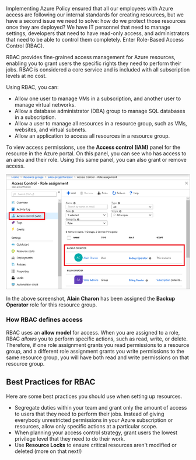 Implementing Azure Policy ensured that all our employees with Azure access are following our internal standards for creating resources, but we have a second issue we need to solve: how do we protect those resources once they are deployed? We have IT personnel that need to manage settings, developers that need to have read-only access, and administrators that need to be able to control them completely. Enter Role-Based Access Control (RBAC).

RBAC provides fine-grained access management for Azure resources, enabling you to grant users the specific rights they need to perform their jobs. RBAC is considered a core service and is included with all subscription levels at no cost.

Using RBAC, you can:

- Allow one user to manage VMs in a subscription, and another user to manage virtual networks.
- Allow a database administrator (DBA) group to manage SQL databases in a subscription.
- Allow a user to manage all resources in a resource group, such as VMs, websites, and virtual subnets.
- Allow an application to access all resources in a resource group.

To view access permissions, use the **Access control (IAM)** panel for the resource in the Azure portal. On this panel, you can see who has access to an area and their role. Using this same panel, you can also grant or remove access.

![Screenshot that highlights the Access control (IAM) option and a user on the Role assignment page.](../media/5-resource-group-access-control.png)

In the above screenshot, **Alain Charon** has been assigned the **Backup Operator** role for this resource group.

### How RBAC defines access

RBAC uses an **allow model** for access. When you are assigned to a role, RBAC _allows_ you to perform specific actions, such as read, write, or delete. Therefore, if one role assignment grants you read permissions to a resource group, and a different role assignment grants you write permissions to the same resource group, you will have both read and write permissions on that resource group.

## Best Practices for RBAC

Here are some best practices you should use when setting up resources.

- Segregate duties within your team and grant only the amount of access to users that they need to perform their jobs. Instead of giving everybody unrestricted permissions in your Azure subscription or resources, allow only specific actions at a particular scope.
- When planning your access control strategy, grant users the lowest privilege level that they need to do their work.
- Use **Resource Locks** to ensure critical resources aren't modified or deleted (more on that next!)
